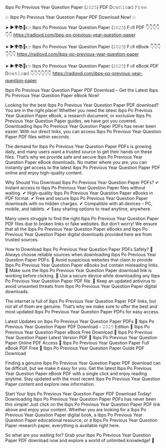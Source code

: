 Ibps Po Previous Year Question Paper (𝟸𝟶𝟸𝟻) PDF D𝚘𝚠𝚗𝚕𝚘a𝚍 𝙵𝚛𝚎𝚎

💥 Ibps Po Previous Year Question Paper PDF Download Now! 💥

➤ ►🌍📚📱👉 Ibps Po Previous Year Question Paper (𝟸𝟶𝟸𝟻) F𝚞ll PDF 👇👇👇👇👇👇
https://radiovd.com/ibps-po-previous-year-question-paper

➤ ►🌍📚📱👉 Ibps Po Previous Year Question Paper (𝟸𝟶𝟸𝟻) F𝚞ll eBook 👇👇👇👇👇👇
https://radiovd.com/ibps-po-previous-year-question-paper

➤ ►🌍📚📱👉 Ibps Po Previous Year Question Paper (𝟸𝟶𝟸𝟻) F𝚞ll eBook PDF D𝚘𝚠𝚗𝚕𝚘a𝚍 👇👇👇👇👇👇
https://radiovd.com/ibps-po-previous-year-question-paper

Ibps Po Previous Year Question Paper PDF Download – Get the Latest Ibps Po Previous Year Question Paper eBook Now!

Looking for the best Ibps Po Previous Year Question Paper PDF download? You are in the right place! Whether you need the latest Ibps Po Previous Year Question Paper eBook, a research document, or exclusive Ibps Po Previous Year Question Paper guides, we have got you covered. Downloading Ibps Po Previous Year Question Paper PDFs has never been easier. With our direct links, you can access Ibps Po Previous Year Question Paper PDF files within seconds.

The demand for Ibps Po Previous Year Question Paper PDFs is growing daily, and many users want a trusted source to get their hands on these files. That’s why we provide safe and secure Ibps Po Previous Year Question Paper eBook downloads. No matter where you are, you can instantly get access to the latest Ibps Po Previous Year Question Paper PDF online and enjoy high-quality content.

Why Should You Download Ibps Po Previous Year Question Paper PDFs?
✔ Instant access to Ibps Po Previous Year Question Paper files without waiting.
✔ High-quality Ibps Po Previous Year Question Paper eBooks in PDF format.
✔ Free and secure Ibps Po Previous Year Question Paper downloads with no hidden charges.
✔ Compatible with all devices – PC, mobile, and tablets.
✔ Easy sharing options to read anytime, anywhere.

Many users struggle to find the right Ibps Po Previous Year Question Paper PDF files due to broken links or fake websites. But don’t worry! We ensure that all the Ibps Po Previous Year Question Paper eBooks and Ibps Po Previous Year Question Paper digital downloads provided here are from trusted sources.

How to Download Ibps Po Previous Year Question Paper PDFs Safely?
📌 Always choose reliable sources when downloading Ibps Po Previous Year Question Paper PDFs.
📌 Avoid suspicious websites that claim to provide Ibps Po Previous Year Question Paper eBooks but contain misleading links.
📌 Make sure the Ibps Po Previous Year Question Paper download link is working before clicking.
📌 Use a secure device while downloading any Ibps Po Previous Year Question Paper PDF file.
📌 Keep an updated antivirus to avoid unwanted threats from Ibps Po Previous Year Question Paper digital downloads.

The internet is full of Ibps Po Previous Year Question Paper PDF links, but not all of them are genuine. That’s why we make sure to offer the best and most updated Ibps Po Previous Year Question Paper PDFs for easy access.

Latest Updates on Ibps Po Previous Year Question Paper PDFs
🔹 Ibps Po Previous Year Question Paper PDF Download – 𝟸𝟶𝟸𝟻 Edition
🔹 Ibps Po Previous Year Question Paper eBook Free Download
🔹 Ibps Po Previous Year Question Paper Latest Version PDF
🔹 Ibps Po Previous Year Question Paper Online PDF Access
🔹 Ibps Po Previous Year Question Paper Full eBook PDF Free
🔹 Ibps Po Previous Year Question Paper Guide PDF Download

Finding a genuine Ibps Po Previous Year Question Paper PDF download can be difficult, but we make it easy for you. Get the latest Ibps Po Previous Year Question Paper eBook PDF with a single click and enjoy reading anytime. Stay updated with the most recent Ibps Po Previous Year Question Paper content and explore new information.

Start Your Ibps Po Previous Year Question Paper PDF Download Today!
Downloading Ibps Po Previous Year Question Paper PDFs has never been this simple! Just click on the Ibps Po Previous Year Question Paper PDF link above and enjoy your content. Whether you are looking for a Ibps Po Previous Year Question Paper digital book, a Ibps Po Previous Year Question Paper educational resource, or a Ibps Po Previous Year Question Paper research paper, everything is available right here.

So what are you waiting for? Grab your Ibps Po Previous Year Question Paper PDF download now and explore a world of unlimited knowledge! 🚀
